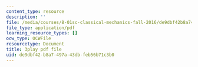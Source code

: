```yaml
---
content_type: resource
description: ''
file: /media/courses/8-01sc-classical-mechanics-fall-2016/de9dbf42b8a7497a43dbfeb56b71c3b0_2tSUT6HDeaw.pdf
file_type: application/pdf
learning_resource_types: []
ocw_type: OCWFile
resourcetype: Document
title: 3play pdf file
uid: de9dbf42-b8a7-497a-43db-feb56b71c3b0
---
```

